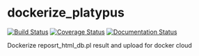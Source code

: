 # dockerize_platypus
[![Build Status](https://travis-ci.org/WendelHime/dockerize_platypus.svg?branch=master)](https://travis-ci.org/WendelHime/dockerize_platypus) [![Coverage Status](https://coveralls.io/repos/github/WendelHime/dockerize_platypus/badge.svg?branch=master)](https://coveralls.io/github/WendelHime/dockerize_platypus?branch=master) [![Documentation Status](https://readthedocs.org/projects/dockerize-platypus/badge/?version=latest)](http://dockerize-platypus.readthedocs.io/en/latest/?badge=latest)

Dockerize reposrt_html_db.pl result and upload for docker cloud
